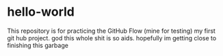 # hello-world
This repository is for practicing the GitHub Flow (mine for testing)
my first git hub project. god this whole shit is so aids. hopefully im getting close to finishing this garbage

